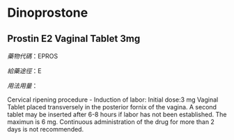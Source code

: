 # Dinoprostone

## Prostin E2 Vaginal Tablet 3mg

*藥物代碼*：EPROS

*給藥途徑*：E

*用法用量*：

Cervical ripening procedure - Induction of labor: Initial dose:3 mg Vaginal Tablet placed transversely in the posterior fornix of the vagina. A second tablet may be inserted after 6-8 hours if labor has not been established. The maximun is 6 mg. Continuous administration of the drug for more than 2 days is not recommended.


